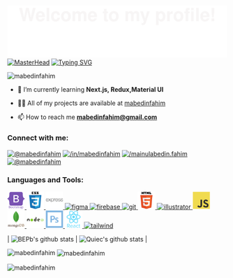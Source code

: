 ![](assets/Bottom_up.svg)
[![MasterHead](https://visme.co/blog/wp-content/uploads/2019/10/animated-presentation-software-header.gif)]()
[![Typing SVG](https://readme-typing-svg.herokuapp.com?color=%2336BCF7&center=true&vCenter=true&width=600&lines=Hi+there+👋,+I+am+Mainul+Abedin+Fahim;+Welcome+to+My+Profile!;A+passionate+MERN+Stack+Developer+from+Bangladesh;Always+learning+new+things)](https://git.io/typing-svg)


<p align="left"> <img src="https://komarev.com/ghpvc/?username=mabedinfahim&label=Profile%20views&color=0e75b6&style=flat" alt="mabedinfahim" /> </p>

- 🌱 I’m currently learning **Next.js, Redux,Material UI**

- 👨‍💻 All of my projects are available at [mabedinfahim](/mabedinfahim)

- 📫 How to reach me **mabedinfahim@gmail.com**

<h3 align="left">Connect with me:</h3>
<p align="left">
<a href="https://dev.to/@mabedinfahim" target="blank"><img align="center" src="https://raw.githubusercontent.com/rahuldkjain/github-profile-readme-generator/master/src/images/icons/Social/devto.svg" alt="@mabedinfahim" height="30" width="40" /></a>
<a href="https://www.linkedin.com/in/mabedinfahim/" target="blank"><img align="center" src="https://raw.githubusercontent.com/rahuldkjain/github-profile-readme-generator/master/src/images/icons/Social/linked-in-alt.svg" alt="/in/mabedinfahim" height="30" width="40" /></a>
<a href="https://fb.com//mainulabedin.fahim" target="blank"><img align="center" src="https://raw.githubusercontent.com/rahuldkjain/github-profile-readme-generator/master/src/images/icons/Social/facebook.svg" alt="/mainulabedin.fahim" height="30" width="40" /></a>
<a href="https://www.instagram.com/mabedinfahim/" target="blank"><img align="center" src="https://raw.githubusercontent.com/rahuldkjain/github-profile-readme-generator/master/src/images/icons/Social/instagram.svg" alt="@mabedinfahim" height="30" width="40" /></a>
</p>

<h3 align="left">Languages and Tools:</h3>
<p align="left"> <a href="https://getbootstrap.com" target="_blank" rel="noreferrer"> <img src="https://raw.githubusercontent.com/devicons/devicon/master/icons/bootstrap/bootstrap-plain-wordmark.svg" alt="bootstrap" width="40" height="40"/> </a> <a href="https://www.w3schools.com/css/" target="_blank" rel="noreferrer"> <img src="https://raw.githubusercontent.com/devicons/devicon/master/icons/css3/css3-original-wordmark.svg" alt="css3" width="40" height="40"/> </a> <a href="https://expressjs.com" target="_blank" rel="noreferrer"> <img src="https://raw.githubusercontent.com/devicons/devicon/master/icons/express/express-original-wordmark.svg" alt="express" width="40" height="40"/> </a> <a href="https://www.figma.com/" target="_blank" rel="noreferrer"> <img src="https://www.vectorlogo.zone/logos/figma/figma-icon.svg" alt="figma" width="40" height="40"/> </a> <a href="https://firebase.google.com/" target="_blank" rel="noreferrer"> <img src="https://www.vectorlogo.zone/logos/firebase/firebase-icon.svg" alt="firebase" width="40" height="40"/> </a> <a href="https://git-scm.com/" target="_blank" rel="noreferrer"> <img src="https://www.vectorlogo.zone/logos/git-scm/git-scm-icon.svg" alt="git" width="40" height="40"/> </a> <a href="https://www.w3.org/html/" target="_blank" rel="noreferrer"> <img src="https://raw.githubusercontent.com/devicons/devicon/master/icons/html5/html5-original-wordmark.svg" alt="html5" width="40" height="40"/> </a> <a href="https://www.adobe.com/in/products/illustrator.html" target="_blank" rel="noreferrer"> <img src="https://www.vectorlogo.zone/logos/adobe_illustrator/adobe_illustrator-icon.svg" alt="illustrator" width="40" height="40"/> </a> <a href="https://developer.mozilla.org/en-US/docs/Web/JavaScript" target="_blank" rel="noreferrer"> <img src="https://raw.githubusercontent.com/devicons/devicon/master/icons/javascript/javascript-original.svg" alt="javascript" width="40" height="40"/> </a> <a href="https://www.mongodb.com/" target="_blank" rel="noreferrer"> <img src="https://raw.githubusercontent.com/devicons/devicon/master/icons/mongodb/mongodb-original-wordmark.svg" alt="mongodb" width="40" height="40"/> </a> <a href="https://nodejs.org" target="_blank" rel="noreferrer"> <img src="https://raw.githubusercontent.com/devicons/devicon/master/icons/nodejs/nodejs-original-wordmark.svg" alt="nodejs" width="40" height="40"/> </a> <a href="https://www.photoshop.com/en" target="_blank" rel="noreferrer"> <img src="https://raw.githubusercontent.com/devicons/devicon/master/icons/photoshop/photoshop-line.svg" alt="photoshop" width="40" height="40"/> </a> <a href="https://reactjs.org/" target="_blank" rel="noreferrer"> <img src="https://raw.githubusercontent.com/devicons/devicon/master/icons/react/react-original-wordmark.svg" alt="react" width="40" height="40"/> </a> <a href="https://tailwindcss.com/" target="_blank" rel="noreferrer"> <img src="https://www.vectorlogo.zone/logos/tailwindcss/tailwindcss-icon.svg" alt="tailwind" width="40" height="40"/> </a> </p>


| ![BEPb's github stats](https://github-readme-stats.vercel.app/api?username=mabedinfahim&show_icons=true&theme=radical&include_all_commits=true) | ![Quiec's github stats](https://github-readme-stats.vercel.app/api/top-langs/?username=mabedinfahim&theme=radical&layout=compact) |


<p><img align="left" src="https://github-readme-stats.vercel.app/api/top-langs?username=mabedinfahim&show_icons=true&locale=en&layout=compact" alt="mabedinfahim" /></p>

<p>&nbsp;<img align="center" src="https://github-readme-stats.vercel.app/api?username=mabedinfahim&show_icons=true&locale=en" alt="mabedinfahim" /></p>

<p><img align="center" src="https://github-readme-streak-stats.herokuapp.com/?user=mabedinfahim&" alt="mabedinfahim" /></p>
